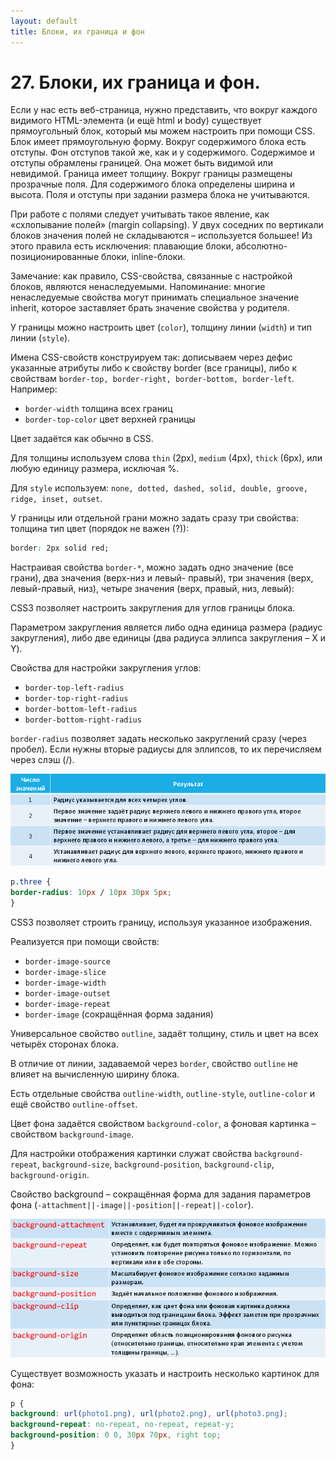 ```yaml
---
layout: default
title: Блоки, их граница и фон
---
```


# 27. Блоки, их граница и фон.

Если у нас есть веб-страница, нужно представить, что вокруг каждого видимого HTML-элемента (и ещё html и body) существует прямоугольный блок, который мы можем настроить при помощи CSS. Блок имеет прямоугольную форму. Вокруг содержимого блока есть отступы. Фон отступов такой же, как и у содержимого. Содержимое и отступы обрамлены границей. Она может быть видимой или невидимой. Граница имеет толщину. Вокруг границы размещены прозрачные поля. Для содержимого блока определены ширина и высота. Поля и отступы при задании размера блока не учитываются.

При работе с полями следует учитывать такое явление, как «схлопывание полей» (margin collapsing). У двух соседних по вертикали блоков значения полей не складываются – используется большее! Из этого правила есть исключения: плавающие блоки, абсолютно-позиционированные блоки, inline-блоки.

Замечание: как правило, CSS-свойства, связанные с настройкой блоков, являются ненаследуемыми. Напоминание: многие ненаследуемые свойства могут принимать специальное значение inherit, которое заставляет брать значение свойства у родителя.

У границы можно настроить цвет (`color`), толщину линии (`width`) и тип линии (`style`).

Имена CSS-свойств конструируем так: дописываем через дефис указанные атрибуты либо к свойству border (все границы), либо к свойствам `border-top, border-right, border-bottom, border-left`. Например:

* `border-width` толщина всех границ
* `border-top-color` цвет верхней границы

Цвет задаётся как обычно в CSS.

Для толщины используем слова `thin` (2px), `medium` (4px), `thick` (6px), или любую единицу размера, исключая %.

Для `style` используем: `none, dotted, dashed, solid, double, groove, ridge, inset, outset`.

У границы или отдельной грани можно задать сразу три свойства: толщина тип цвет (порядок не важен (?)):

```css
border: 2px solid red;
```

Настраивая свойства `border-*`, можно задать одно значение (все грани), два значения (верх-низ и левый- правый), три значения (верх, левый-правый, низ), четыре значения (верх, правый, низ, левый):

CSS3 позволяет настроить закругления для углов границы блока.

Параметром закругления является либо одна единица размера (радиус закругления), либо две единицы (два радиуса эллипса закругления – X и Y).

Свойства для настройки закругления углов:

* `border-top-left-radius`
* `border-top-right-radius`
* `border-bottom-left-radius`
* `border-bottom-right-radius`

`border-radius` позволяет задать несколько закруглений сразу (через пробел). Если нужны вторые радиусы для эллипсов, то их перечисляем через слэш (/).

![](images/chrome_2017-05-27_16-28-53.png)

```css
p.three {
border-radius: 10px / 10px 30px 5px;
}
```

CSS3 позволяет строить границу, используя указанное изображения.

Реализуется при помощи свойств:

* `border-image-source`
* `border-image-slice`
* `border-image-width`
* `border-image-outset`
* `border-image-repeat`
* `border-image` (сокращённая форма задания)

Универсальное свойство `outline`, задаёт толщину, стиль и цвет на всех четырёх сторонах блока.

В отличие от линии, задаваемой через `border`, свойство `outline` не влияет на вычисленную ширину блока.

Есть отдельные свойства `outline-width`, `outline-style`, `outline-color` и ещё свойство `outline-offset`.

Цвет фона задаётся свойством `background-color`, а фоновая картинка – свойством `background-image`.

Для настройки отображения картинки служат свойства `background-repeat`, `background-size`, `background-position`, `background-clip`, `background-origin`.

Свойство background – сокращённая форма для задания параметров фона (`-attachment||-image||-position||-repeat||-color`).

![](images/chrome_2017-05-27_16-33-46.png)

Существует возможность указать и настроить несколько картинок для фона:

```css
p {
background: url(photo1.png), url(photo2.png), url(photo3.png);
background-repeat: no-repeat, no-repeat, repeat-y;
background-position: 0 0, 30px 70px, right top;
}
```